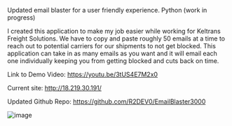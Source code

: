 Updated email blaster for a user friendly experience. Python (work in progress)

I created this application to make my job easier while working for Keltrans Freight Solutions. We have to copy and paste roughly 50 emails at a time to reach out to potential carriers for our shipments to not get blocked. This application can take in as many emails as you want and it will email each one individually keeping you from getting blocked and cuts back on time.

Link to Demo Video: https://youtu.be/3tUS4E7M2x0

Current site: http://18.219.30.191/

Updated Github Repo: https://github.com/R2DEV0/EmailBlaster3000

![image](https://user-images.githubusercontent.com/60448259/104136420-ce5fc400-534a-11eb-80be-be66228cef28.png)
